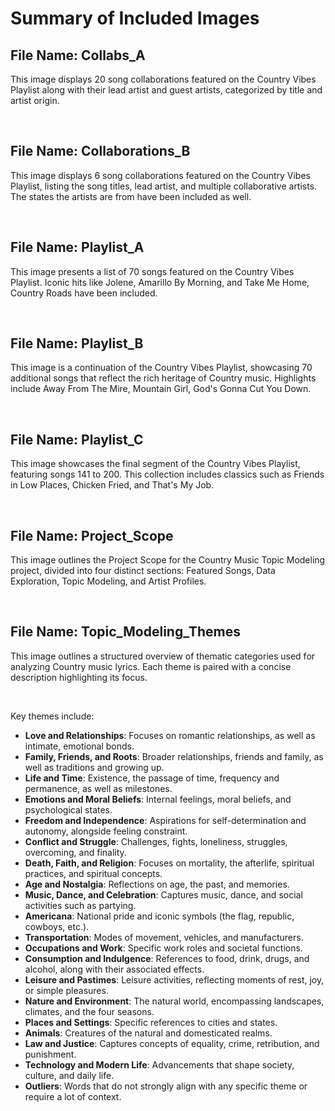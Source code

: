# Summary of Included Images

## File Name: Collabs_A
This image displays 20 song collaborations featured on the Country Vibes Playlist along with their lead artist and guest artists, categorized by title and artist origin.

<br>

## File Name: Collaborations_B
This image displays 6 song collaborations featured on the Country Vibes Playlist, listing the song titles, lead artist, and multiple collaborative artists. The states the artists are from have been included as well.

<br>

## File Name: Playlist_A
This image presents a list of 70 songs featured on the Country Vibes Playlist. Iconic hits like Jolene, Amarillo By Morning, and Take Me Home, Country Roads have been included.

<br>

## File Name: Playlist_B
This image is a continuation of the Country Vibes Playlist, showcasing 70 additional songs that reflect the rich heritage of Country music. Highlights include Away From The Mire, Mountain Girl, God's Gonna Cut You Down.

<br>

## File Name: Playlist_C
This image showcases the final segment of the Country Vibes Playlist, featuring songs 141 to 200. This collection includes classics such as Friends in Low Places, Chicken Fried, and That's My Job.

<br>

## File Name: Project_Scope
This image outlines the Project Scope for the Country Music Topic Modeling project, divided into four distinct sections: Featured Songs, Data Exploration, Topic Modeling, and Artist Profiles.

<br>

## File Name: Topic_Modeling_Themes
This image outlines a structured overview of thematic categories used for analyzing Country music lyrics. Each theme is paired with a concise description highlighting its focus.

<br>

Key themes include:
- **Love and Relationships**: Focuses on romantic relationships, as well as intimate, emotional bonds.  
- **Family, Friends, and Roots**: Broader relationships, friends and family, as well as traditions and growing up.  
- **Life and Time**: Existence, the passage of time, frequency and permanence, as well as milestones.  
- **Emotions and Moral Beliefs**: Internal feelings, moral beliefs, and psychological states.  
- **Freedom and Independence**: Aspirations for self-determination and autonomy, alongside feeling constraint.  
- **Conflict and Struggle**: Challenges, fights, loneliness, struggles, overcoming, and finality.  
- **Death, Faith, and Religion**: Focuses on mortality, the afterlife, spiritual practices, and spiritual concepts.  
- **Age and Nostalgia**: Reflections on age, the past, and memories.  
- **Music, Dance, and Celebration**: Captures music, dance, and social activities such as partying.  
- **Americana**: National pride and iconic symbols (the flag, republic, cowboys, etc.).  
- **Transportation**: Modes of movement, vehicles, and manufacturers.  
- **Occupations and Work**: Specific work roles and societal functions.  
- **Consumption and Indulgence**: References to food, drink, drugs, and alcohol, along with their associated effects.  
- **Leisure and Pastimes**: Leisure activities, reflecting moments of rest, joy, or simple pleasures.  
- **Nature and Environment**: The natural world, encompassing landscapes, climates, and the four seasons.  
- **Places and Settings**: Specific references to cities and states.  
- **Animals**: Creatures of the natural and domesticated realms.  
- **Law and Justice**: Captures concepts of equality, crime, retribution, and punishment.  
- **Technology and Modern Life**: Advancements that shape society, culture, and daily life.  
- **Outliers**: Words that do not strongly align with any specific theme or require a lot of context.  

<br>

